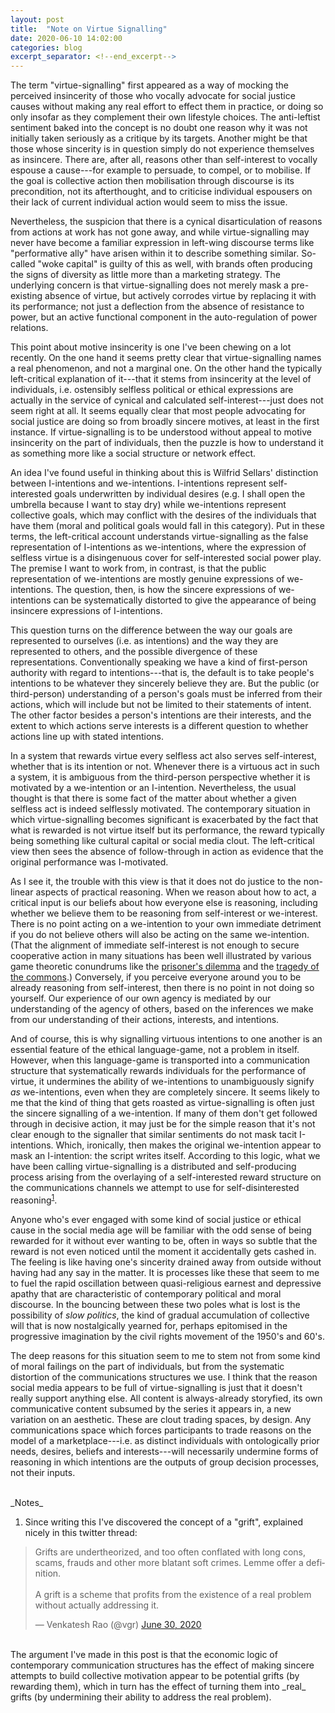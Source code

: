 ```yaml
---
layout: post
title:  "Note on Virtue Signalling"
date: 2020-06-10 14:02:00
categories: blog
excerpt_separator: <!--end_excerpt-->
---
```


The term "virtue-signalling" first appeared as a way of mocking the perceived insincerity of those who vocally advocate for social justice causes without making any real effort to effect them in practice, or doing so only insofar as they complement their own lifestyle choices. The anti-leftist sentiment baked into the concept is no doubt one reason why it was not initially taken seriously as a critique by its targets. Another might be that those whose sincerity is in question simply do not experience themselves as insincere. There are, after all, reasons other than self-interest to vocally espouse a cause---for example to persuade, to compel, or to mobilise. If the goal is collective action then mobilisation through discourse is its precondition, not its afterthought, and to criticise individual espousers on their lack of current individual action would seem to miss the issue.

Nevertheless, the suspicion that there is a cynical disarticulation of reasons from actions at work has not gone away, and while virtue-signalling may never have become a familiar expression in left-wing discourse terms like "performative ally" have arisen within it to describe something similar. So-called "woke capital" is guilty of this as well, with brands often producing the signs of diversity as little more than a marketing strategy. The underlying concern is that virtue-signalling does not merely mask a pre-existing absence of virtue, but actively corrodes virtue by replacing it with its performance; not just a deflection from the absence of resistance to power, but an active functional component in the auto-regulation of power relations.

This point about motive insincerity is one I've been chewing on a lot recently. On the one hand it seems pretty clear that virtue-signalling names a real phenomenon, and not a marginal one. On the other hand the typically left-critical explanation of it---that it stems from insincerity at the level of individuals, i.e. ostensibly selfless political or ethical expressions are actually in the service of cynical and calculated self-interest---just does not seem right at all. It seems equally clear that most people advocating for social justice are doing so from broadly sincere motives, at least in the first instance. If virtue-signalling is to be understood without appeal to motive insincerity on the part of individuals, then the puzzle is how to understand it as something more like a social structure or network effect.

<!--end_excerpt-->

An idea I've found useful in thinking about this is Wilfrid Sellars' distinction between I-intentions and we-intentions. I-intentions represent self-interested goals underwritten by individual desires (e.g. I shall open the umbrella because I want to stay dry) while we-intentions represent collective goals, which may conflict with the desires of the individuals that have them (moral and political goals would fall in this category). Put in these terms, the left-critical account understands virtue-signalling as the false representation of I-intentions as we-intentions, where the expression of selfless virtue is a disingenuous cover for self-interested social power play. The premise I want to work from, in contrast, is that the public representation of we-intentions are mostly genuine expressions of we-intentions. The question, then, is how the sincere expressions of we-intentions can be systematically distorted to give the appearance of being insincere expressions of I-intentions.

This question turns on the difference between the way our goals are represented to ourselves (i.e. as intentions) and the way they are represented to others, and the possible divergence of these representations. Conventionally speaking we have a kind of first-person authority with regard to intentions---that is, the default is to take people's intentions to be whatever they sincerely believe they are. But the public (or third-person) understanding of a person's goals must be inferred from their actions, which will include but not be limited to their statements of intent. The other factor besides a person's intentions are their interests, and the extent to which actions serve interests is a different question to whether actions line up with stated intentions.

In a system that rewards virtue every selfless act also serves self-interest, whether that is its intention or not. Whenever there is a virtuous act in such a system, it is ambiguous from the third-person perspective whether it is motivated by a we-intention or an I-intention. Nevertheless, the usual thought is that there is some fact of the matter about whether a given selfless act is indeed selflessly motivated. The contemporary situation in which virtue-signalling becomes significant is exacerbated by the fact that what is rewarded is not virtue itself but its performance, the reward typically being something like cultural capital or social media clout. The left-critical view then sees the absence of follow-through in action as evidence that the original performance was I-motivated.

As I see it, the trouble with this view is that it does not do justice to the non-linear aspects of practical reasoning. When we reason about how to act, a critical input is our beliefs about how everyone else is reasoning, including whether we believe them to be reasoning from self-interest or we-interest. There is no point acting on a we-intention to your own immediate detriment if you do not believe others will also be acting on the same we-intention. (That the alignment of immediate self-interest is not enough to secure cooperative action in many situations has been well illustrated by various game theoretic conundrums like the [prisoner's dilemma](https://en.wikipedia.org/wiki/Prisoner%27s_dilemma) and the [tragedy of the commons](https://en.wikipedia.org/wiki/Tragedy_of_the_commons).) Conversely, if you perceive everyone around you to be already reasoning from self-interest, then there is no point in not doing so yourself. Our experience of our own agency is mediated by our understanding of the agency of others, based on the inferences we make from our understanding of their actions, interests, and intentions.

And of course, this is why signalling virtuous intentions to one another is an essential feature of the ethical language-game, not a problem in itself. However, when this language-game is transported into a communication structure that systematically rewards individuals for the performance of virtue, it undermines the ability of we-intentions to unambiguously signify _as_ we-intentions, even when they are completely sincere. It seems likely to me that the kind of thing that gets roasted as virtue-signalling is often just the sincere signalling of a we-intention. If many of them don't get followed through in decisive action, it may just be for the simple reason that it's not clear enough to the signaller that similar sentiments do not mask tacit I-intentions. Which, ironically, then makes the original we-intention appear to mask an I-intention: the script writes itself. According to this logic, what we have been calling virtue-signalling is a distributed and self-producing process arising from the overlaying of a self-interested reward structure on the communications channels we attempt to use for self-disinterested reasoning<sup>[1](#r1)</sup>.

Anyone who's ever engaged with some kind of social justice or ethical cause in the social media age will be familiar with the odd sense of being rewarded for it without ever wanting to be, often in ways so subtle that the reward is not even noticed until the moment it accidentally gets cashed in. The feeling is like having one's sincerity drained away from outside without having had any say in the matter. It is processes like these that seem to me to fuel the rapid oscillation between quasi-religious earnest and depressive apathy that are characteristic of contemporary political and moral discourse. In the bouncing between these two poles what is lost is the possibility of _slow politics_, the kind of gradual accumulation of collective will that is now nostalgically yearned for, perhaps epitomised in the progressive imagination by the civil rights movement of the 1950's and 60's.

The deep reasons for this situation seem to me to stem not from some kind of moral failings on the part of individuals, but from the systematic distortion of the communications structures we use. I think that the reason social media appears to be full of virtue-signalling is just that it doesn't really support anything else. All content is always-already storyfied, its own communicative content subsumed by the series it appears in, a new variation on an aesthetic. These are clout trading spaces, by design. Any communications space which forces participants to trade reasons on the model of a marketplace---i.e. as distinct individuals with ontologically prior needs, desires, beliefs and interests---will necessarily undermine forms of reasoning in which intentions are the outputs of group decision processes, not their inputs.

<br />
_Notes_

1. <a name="r1"></a> Since writing this I've discovered the concept of a "grift", explained nicely in this twitter thread:

<blockquote class="twitter-tweet"><p lang="en" dir="ltr">Grifts are undertheorized, and too often conflated with long cons, scams, frauds and other more blatant soft crimes. Lemme offer a definition.<br><br>A grift is a scheme that profits from the existence of a real problem without actually addressing it.</p>&mdash; Venkatesh Rao (@vgr) <a href="https://twitter.com/vgr/status/1277996104915619841?ref_src=twsrc%5Etfw">June 30, 2020</a></blockquote> <script async src="https://platform.twitter.com/widgets.js" charset="utf-8"></script>

<br/>
The argument I've made in this post is that the economic logic of contemporary communication structures has the effect of making sincere attempts to build collective motivation appear to be potential grifts (by rewarding them), which in turn has the effect of turning them into _real_ grifts (by undermining their ability to address the real problem).
